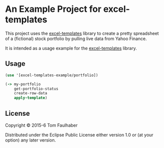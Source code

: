 # An Example Project for excel-templates

This project uses the [excel-templates](https://github.com/tomfaulhaber/excel-templates) library to create a pretty spreadsheet of a (fictional) stock portfolio by pulling live data from Yahoo Finance.

It is intended as a usage example for the [excel-templates](https://github.com/tomfaulhaber/excel-templates) library.

## Usage

``` clj
(use '[excel-templates-example/portfolio])

(-> my-portfolio
    get-portfolio-status
    create-row-data
    apply-template)
```

## License

Copyright © 2015-6 Tom Faulhaber

Distributed under the Eclipse Public License either version 1.0 or (at
your option) any later version.

